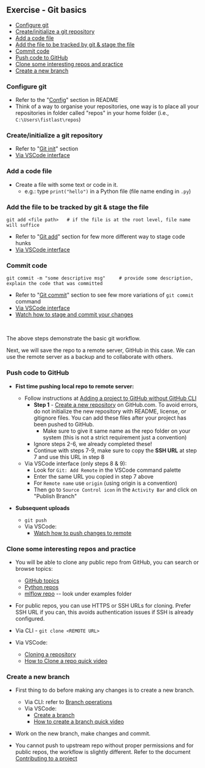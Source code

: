 ## Exercise - Git basics <!-- omit in toc -->


- [Configure git](#configure-git)
- [Create/initialize a git repository](#createinitialize-a-git-repository)
- [Add a code file](#add-a-code-file)
- [Add the file to be tracked by git & stage the file](#add-the-file-to-be-tracked-by-git--stage-the-file)
- [Commit code](#commit-code)
- [Push code to GitHub](#push-code-to-github)
- [Clone some interesting repos and practice](#clone-some-interesting-repos-and-practice)
- [Create a new branch](#create-a-new-branch)

### Configure git
- Refer to the "[Config](README.md#config)" section in README
- Think of a way to organise your repositories, one way is to place all your repositories in folder called "repos" in your home folder (i.e., `C:\Users\fistlast\repos`)

###  Create/initialize a git repository

- Refer to "[Git init](README.md#git-init)" section
- [Via VSCode interface](https://code.visualstudio.com/docs/editor/versioncontrol#_initialize-a-repository)


### Add a code file

- Create a file with some text or code in it.
  - e.g.: type `print("hello")` in a Python file (file name ending in `.py`)

### Add the file to be tracked by git & stage the file

```
git add <file path>   # if the file is at the root level, file name will suffice
```
- Refer to "[Git add](README.md#git-add)" section for few more different way to stage code hunks
- [Via VSCode interface](https://code.visualstudio.com/docs/editor/versioncontrol#_commit)


### Commit code

```
git commit -m "some descriptive msg"     # provide some description, explain the code that was committed
```
- Refer to "[Git commit](README.md#git-commit)" section to see few more variations of `git commit` command
- [Via VSCode interface](https://code.visualstudio.com/docs/editor/versioncontrol#_commit)
- [Watch how to stage and commit your changes](https://www.youtube.com/watch?v=3n-_lSJ48M4)



&nbsp;


The above steps demonstrate the basic git workflow.

Next, we will save the repo to a remote server, GitHub in this case. We can use the remote server as a backup and to collaborate with others.

### Push code to GitHub

- **Fist time pushing local repo to remote server:**
  - Follow instructions at [Adding a project to GitHub without GitHub CLI](https://docs.github.com/en/get-started/importing-your-projects-to-github/importing-source-code-to-github/adding-an-existing-project-to-github-using-the-command-line#adding-a-project-to-github-without-github-cli)
    - **Step 1** - [Create a new repository](https://docs.github.com/en/articles/creating-a-new-repository) on GitHub.com. To avoid errors, do not initialize the new repository with README, license, or gitignore files. You can add these files after your project has been pushed to GitHub.
      - Make sure to give it same name as the repo folder on your system (this is not a strict requirement just a convention)
    - Ignore steps 2-6, we already completed these!
    - Continue with steps 7-9, make sure to copy the **SSH URL** at step 7 and use this URL in step 8
  - Via VSCode interface (only steps 8 & 9):
    - Look for `Git: Add Remote` in the VSCode command palette
    - Enter the same URL you copied in step 7 above
    - For `Remote name` use `origin` (using origin is a convention)
    - Then go to `Source Control icon` in the `Activity Bar` and click on "Publish Branch"

- **Subsequent uploads**
  - `git push`
  - Via VSCode:
    - [Watch how to push changes to remote](https://www.youtube.com/watch?v=TUYt4oXLxQs)


### Clone some interesting repos and practice

- You will be able to clone any public repo from GitHub, you can search or browse topics:
  - [GitHub topics](https://github.com/topics)
  - [Python repos](https://github.com/topics/python)
  - [mlflow repo](https://github.com/mlflow/mlflow) -- look under examples folder

- For public repos, you can use HTTPS or SSH URLs for cloning. Prefer SSH URL if you can, this avoids authentication issues if SSH is already configured.

- Via CLI - `git clone <REMOTE URL>`
- Via VSCode:
  - [Cloning a repository](https://code.visualstudio.com/docs/editor/versioncontrol#_cloning-a-repository)
  - [How to Clone a repo quick video](https://www.youtube.com/watch?v=bz1KauFlbQI)


### Create a new branch

- First thing to do before making any changes is to create a new branch.
  - Via CLI: refer to [Branch operations](README.md#branch-operations)
  - Via VSCode:
    - [Create a branch](https://code.visualstudio.com/docs/editor/versioncontrol#_branches-and-tags)
    - [How to create a branch quick video](https://www.youtube.com/watch?v=9NVFMw-MKt0)

- Work on the new branch, make changes and commit.
- You cannot push to upstream repo without proper permissions and for public repos, the workflow is slightly different. Refer to the document [Contributing to a project](https://docs.github.com/en/get-started/quickstart/contributing-to-projects)
